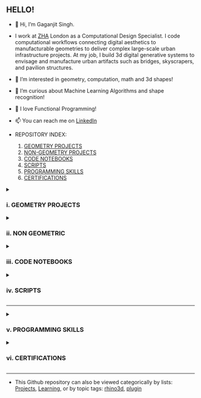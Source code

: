 ## HELLO!

- 👋 Hi, I’m Gaganjit Singh.
- I work at [ZHA](https://www.zaha-hadid.com/) London as a Computational Design Specialist. I code computational workflows connecting digital aesthetics to manufacturable geometries to deliver complex large-scale urban infrastructure projects. At my job, I build 3d digital generative systems to envisage and manufacture urban artifacts such as bridges, skyscrapers, and pavilion structures.
- 👀 I’m interested in geometry, computation, math and 3d shapes!
- 🌱 I’m curious about Machine Learning Algorithms and shape recognition!
- 💞️ I love Functional Programming!
- 📫 You can reach me on [LinkedIn](https://www.linkedin.com/in/gaganjit-singh-9a9b0814)

- REPOSITORY INDEX: 
  1. [GEOMETRY PROJECTS](https://github.com/gasingh#i-geometry-projects)
  2. [NON-GEOMETRY PROJECTS](https://github.com/gasingh#ii-non-geometry-projects)
  3. [CODE NOTEBOOKS](https://github.com/gasingh#iii-code-notebooks)
  4. [SCRIPTS](https://github.com/gasingh#iv-scripts)
  5. [PROGRAMMING SKILLS](https://github.com/gasingh#v-programming-skills)
  6. [CERTIFICATIONS](https://github.com/gasingh#vi-certifications)


<details>
  <summary><h3>i. GEOMETRY PROJECTS</h3></summary>
  
*Here is a collection of some design and shape generation projects i have worked on. All tools developed and algorithms coded are for the Rhino 3D environment*

- <a href=https://github.com/gasingh/shapeRecognition>**Shape Recognition and Clustering (3D)**</a> <br>
  (Python, Mathematical Algorithms,2024)

  Development of shape recognition and clustering functionalities inside the Rhino 3d environment (Rhino v7). 

- <a href=https://github.com/gasingh/ICP-3D>**ICP Point Cloud Registration (3D)**</a> <br>
  (Python, Mathematical Algorithms,2024)

  Implementation of the standard Iterative Closest Point algorithm inside the Rhino 3d environment (Rhino v7). 

- <a href=https://github.com/gasingh/minBoundingBox>**Minimum Bounding Box (2D,3D)** </a> <br>
(Python, Linear Algebra,2024) #ML <br>

  A minimum bounding box solver for Rhino3D. I coded all the math from scratch including computation of eigenvalues and eigenvectors for 2x2 and 3x3 matrices. The 3X3 eigenvalues are computed using the Faddeev–LeVerrier algorithm, and the Cardano's equation. The 3X3 eigenvectors are computed using Gaussian Elimination. Works with both 2D and 3D point clouds, and meshes.

  <img src="https://github.com/gasingh/minBoundingBox/blob/main/eigenValues%26EigenVectors_03c_2x2implementation_ptInput2g__img2_solved_fileShot-02_trim.JPG" width="400">

<!--

- **Differential Growth Surfaces** <br>
  (Python,2022)

  This is the Python implementation of the workshop from Institute of Computational Design, Stuttgart.

- **Mesh Planarization** <br>
  (Python,2022)

Currently WIP.

-->


- **Color Tools for Rhino3D** <br>
  (Python,2023) 

  This is a set of tools written to support colour-blind modellers to navigate the Rhino3d software colour assignments.
  Exposes standard colour assignment commands for the command-line, and a 'named colour finder', which facilitates partial string queries from the standard set of 150 named colours offered by the .NET library.
  
  The tool-set is WIP for daily use, and I keep expanding on it as and when necessary.
  
  For the future, I intend to extend this to a full-fledged tool which can query a named colour database with a search gui.

- <a href=https://github.com/gasingh/infoThreads>**Infothreads** </a> <br>
(Python,2023)<br>

  This is a threads visualizer. Can be used to visualise two data sources, on a substrate. Currently these are pretridishes and spheres!

  <img src="https://raw.githubusercontent.com/gasingh/infoThreads/main/sphereToRandomPts_createRandomWeb_v1_silent_webRandomScalingVersion_2Circles_3_img22.JPG" width="600">


- <a href=https://github.com/gasingh/surfaceViz>**Mathematical Surfaces** </a> <br> 
  (Python,2021)<br>

  This is an implementation of Numpy Inspired functions to map surface equations inside Rhino3d. 

  <img src="https://user-images.githubusercontent.com/6398561/145767247-bce844ce-658b-47ab-8060-0384c6439a91.jpg" width="500">

- <a href=https://github.com/gasingh/raindropViz>**Raindrop Viz**</a> <br>(Python,2021) <br>
  <img src="https://user-images.githubusercontent.com/6398561/178242913-05ff3c27-13cf-4988-af42-a4fddca4dcf3.JPG" width="500">

- <a href=https://github.com/gasingh/surface-Offsetter>**Surface Offsetter** </a> <br>
  (Python,2019)


  <img src="https://user-images.githubusercontent.com/6398561/217711319-6804244b-1f5b-4dd8-abaa-06005691e596.JPG" width="500">
  
- <a href=https://github.com/gasingh/convexHull-2D>**2D Convex Hull**</a> <br>(Python,2016) <br>

  <img src="https://raw.githubusercontent.com/gasingh/convexHull-2D/main/Screenshot_20230213_030124.jpg" width="500">
  
- <a href=https://github.com/gasingh/Picturize>**Picturize: a drone imagery 3d visualizer** </a> <br> 
  (Python,2014) <br>
  *MAS ETH ZURICH, THESIS PROJECT* <br>

  Final project for a MAS degree at the Landscape Visualization and Modeling Laboratory at ETH Zürich. The program explores the interdisciplinary role of digital tools and techniques such as drone surveying and mapping within design scenarios.
  
   <img src="https://user-images.githubusercontent.com/6398561/211147311-a22cf348-7f65-4a9f-a15d-da97e30ec903.jpg" width="500">

- <a href=https://github.com/gasingh/deployable-structure-viz>**Deployable Structure Viz**</a> <br>
  (Vbscript,2011)
   
  <img src="https://payload.cargocollective.com/1/0/29276/654800/Kopie%20von%20Kopie%20von%2014%20-%20Copy__o.jpg" width="500">
  <!--<img src="https://payload.cargocollective.com/1/0/29276/654800/web_top_012_oldfileLights%20-%20Copy-%20Copy_o.jpg" width="300">-->

- <a href=https://github.com/gasingh/spirographs>**Spirographs** </a> <br>
  (Vbscript,2009)

  <img src="https://user-images.githubusercontent.com/6398561/211143298-b5b43f26-2f4e-4cfd-8692-8c23c92c15b6.jpg" width="500">

- <a href=https://github.com/gasingh/Geodesic-Polyhedra>**Geodesic Polyhedra** </a> <br> 
  (Vbscript,2008) <br> 
  *B.ARCH CEPT, RESEARCH THESIS* <br>
  
   In 2008-2009, I wrote a research thesis on Digital Generative Systems, and concluded this study with a plugin generating Platonic Polyhedra and their geodecizeded variants with various traingulation strategies.
   This was in conjunction with the Critical Research in Digital Architecture Laboratory at the University of Melbourne in Australia.

  <img src="https://user-images.githubusercontent.com/6398561/211141552-6f939e8d-0961-456f-931a-e5b7a781f7cf.jpg" width="500">

  **[↑ TOP](https://github.com/gasingh#hello)**
</details>


<details> 
  <summary><h3>ii. NON GEOMETRIC</h3></summary>
  
_Some non-geometrical projects i have built out of personal curiosity for learning purposes._ <br>

- WIP

<!--
- A simple database application in C#
  
  <img src="https://user-images.githubusercontent.com/6398561/145767206-d1c0f7f2-c81c-4e66-812c-43e9af811786.jpg" width="500">
-->

**[↑ TOP](https://github.com/gasingh#hello)**
</details>


<details>
  <summary><h3>iii. CODE NOTEBOOKS</h3></summary>
  
_This is code and notes written by me for algorithms and math courses i tookup online_ <br>
- **Programming** <br>
  [Data Structures and Algorithms using Python (NPTEL)](https://github.com/gasingh/pythonDSA_nptel) <br>
  [Python Object-Oriented Programming (LinkedInLearning)](https://github.com/gasingh/pythonOOPcourse-1) <br>
- **Mathematics** <br>
  Linear Algebra (NPTEL)  
  Multivariate Calculus (NPTEL)  
- **ML/ Applied Math** <br>
  [Python for Data Science (NPTEL)](https://github.com/gasingh/pythonDataScience_nptel)  
  Optimization in Python (Gurobi)  
  Numpy Workshop at SciPy 2020 (YouTube)  
- **Version Control**  
  [Git Learning Notes (Various)](https://github.com/gasingh/gitcommands)
  
**[↑ TOP](https://github.com/gasingh#hello)**
</details>


<details>
  <summary><h3>iv. SCRIPTS</h3></summary>
  
_This is a collection of various interesting scripts and algorithms._

- Functional Python Recipes | [LINK](https://github.com/gasingh/functionalPythonRecipes)

**[↑ TOP](https://github.com/gasingh#hello)**
</details>

---

<details>
<summary><h3>v. PROGRAMMING SKILLS</h3></summary>
<ul>

<li><h4>LANGUAGES<h4></li>
<img src="https://raw.githubusercontent.com/devicons/devicon/master/icons/python/python-original.svg" height="100"> <img src="https://raw.githubusercontent.com/devicons/devicon/master/icons/csharp/csharp-original.svg" height="100">
<img src= "https://styles.redditmedia.com/t5_2rs9m/styles/communityIcon_obszzg8ln9u31.png" height= 100>
<img src= "https://user-images.githubusercontent.com/6398561/206825752-559921c6-ba52-4fe0-9e31-4c603c98627c.jpg" height = 100 >

<li><h4>3D PLATFORMS</h4></li>
<img src= "https://cdn.sprutcam.com/wp-content/uploads/2019/09/Rhinoceros.svg" width=120> &nbsp; <img src= "https://pbs.twimg.com/profile_images/3178748615/322acd18106528ad1dc98436e0899022_400x400.jpeg" height = 100> &nbsp; <img src= "https://e7.pngegg.com/pngimages/77/989/png-clipart-dassault-systemes-enovia-catia-product-lifecycle-solidworks-dassault-electronics-3d-computer-graphics.png" height=100> &nbsp; <img src= "https://edu.3ds.com/sites/default/files/2016-03/3DS_CATIA-V5_icon_512.jpg" height =100> &nbsp; <img src= "https://www.bim42.com/assets/2012/06/gtcdigitalprojectsplash.jpg" height=100>

<li><h4>IDES</h4></li>
<img src= "https://miro.medium.com/max/720/1*7psySrYSfKtSUKMkCAT1Iw.webp" width=160> <br>
<img src= "https://user-images.githubusercontent.com/6398561/206610459-8cd1c738-ae7b-4cd3-8595-bd27d5ba6061.jpg" width=300> <br>
<img src= "https://user-images.githubusercontent.com/6398561/206610452-e47328e6-87e8-4a19-9f52-69ab0ca7f5df.JPG" width=300> <br>

<li><h4>LIBRARIES</h4></li>
<img src= "https://user-images.githubusercontent.com/6398561/206606288-35729eb7-bb73-446e-b9d4-7c035dfee9b6.JPG" width=160>  &nbsp; <img src= "https://user-images.githubusercontent.com/6398561/206606291-fbf4b425-8711-436a-bd75-3d17b952db31.JPG" width=150><br>
<img src= "https://upload.wikimedia.org/wikipedia/commons/thumb/3/31/NumPy_logo_2020.svg/1024px-NumPy_logo_2020.svg.png?20200723114325" width=150><img src= "https://upload.wikimedia.org/wikipedia/commons/thumb/e/ed/Pandas_logo.svg/1024px-Pandas_logo.svg.png?20200209204934" width=150>
 
</ul>

**[↑ TOP](https://github.com/gasingh#hello)**
</details>

  
  
<details> <summary><h3> vi. CERTIFICATIONS </h3></summary> <ul>

<img src= "https://user-images.githubusercontent.com/6398561/206641845-9ab28dba-57d6-47d9-93a1-5326ac16f9e4.jpg" width=1000> <br>
![notion_MyTimeline 2022_CROP](https://user-images.githubusercontent.com/6398561/206645077-036a976a-4968-466d-98ef-b65a7e1eadc8.jpg)


<details>
<summary><h4> AI/ML </h4></summary>
<ul>
  2022 <br>
<img src= "https://user-images.githubusercontent.com/6398561/206629091-233945de-309b-4c52-853b-4a126a957d58.png" width=500> <br>  
  2023 <br>
<img src= "https://github.com/gasingh/gasingh/assets/6398561/3ee0339f-b262-4a39-8103-a23f3d9db3ed" width=500>
<img src= "https://github.com/gasingh/gasingh/assets/6398561/be5e96ab-19ef-47b3-9e53-d973fd16797d" width=500> <br>  
  2024 <br>
<img src= "https://github.com/gasingh/gasingh/assets/6398561/982e50ce-9c3f-4ee5-8c28-9129f89b20e2" width=500> 
<img src= "https://github.com/gasingh/gasingh/assets/6398561/9b9610b4-ef07-4afc-a622-d7b81bd70811" width=500> 
<img src= "https://github.com/gasingh/gasingh/assets/6398561/ee0b42c9-8970-4264-ae08-effc9f5ebf01" width=500> 
<img src= "https://github.com/gasingh/gasingh/assets/6398561/334acea8-2f77-4959-ab0d-0a73a2a2a5f8" width=500>
<img src= "https://github.com/gasingh/gasingh/assets/6398561/5c84fbb5-54a2-495d-b705-9fb802017291" width=500> 
</ul>
</details>

  
<details> <summary><h4> PROGRAMMING </h4></summary>
<ul>
<img src= "https://images.credly.com/size/340x340/images/02385bfc-b8e3-46b0-a005-c4c354eff100/image.png" width=300>  &nbsp; 
<img src= "https://images.credly.com/images/7e0d2e0d-e68a-4a87-9245-dc288c97f33b/image.png" width=300> <br>
<img src= "https://user-images.githubusercontent.com/6398561/206637777-d0b588e9-4505-48a9-9e93-ad677f70be31.jpg" height=320>  
<img src= "https://user-images.githubusercontent.com/6398561/210229032-ffe959d6-2d86-4263-968c-df973d7aa86d.jpg" height=320>  
<img src= "https://user-images.githubusercontent.com/6398561/206636326-f0fc190e-3465-4fee-8b5d-7edd6ba92269.png" height=320> <br>

</ul>
</details>

  
<details>
<summary><h4> MATHEMATICS </h4></summary>
<ul>
<img src= "https://user-images.githubusercontent.com/6398561/206637858-d48214e5-c976-40e4-88d0-2c2876dea2f8.jpg" height=320> 
<img src= "https://internalapp.nptel.ac.in/NOC/NOC22/SEM2/Ecertificates/111/noc22-ma50/Course/NPTEL22MA50S2200355909090152.jpg" height=320> 
<img src= "https://user-images.githubusercontent.com/6398561/206629032-5743daeb-dbe7-477d-b526-01a42499d09b.jpg" height=320>  <br>
</ul>
</details>



<details>
<summary><h4> VERSION CONTROL </h4></summary>
<ul>
<img src= "https://user-images.githubusercontent.com/6398561/206638259-c360602c-d992-43bc-9b91-81d0eac9af16.jpg" height=350>
<img src= "https://user-images.githubusercontent.com/6398561/210228936-ba93b9dd-04b4-4d42-ae2d-21d278c4bd30.jpg" height=350> <br> 
</ul>
</details>
  
</ul>

**[↑ TOP](https://github.com/gasingh#hello)**
</details>

---
  
- This Github repository can also be viewed categorically by lists: [Projects](https://github.com/stars/gasingh/lists/projects), [Learning](https://github.com/stars/gasingh/lists/learning), or by topic tags: [rhino3d](https://github.com/gasingh?tab=repositories&q=rhino3d&type=&language=&sort=), [plugin](https://github.com/gasingh?tab=repositories&q=plugin&type=&language=&sort=)

  
